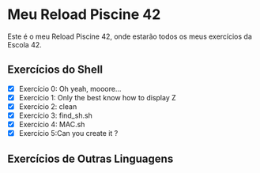 # Meu Reload Piscine 42

Este é o meu Reload Piscine 42, onde estarão todos os meus exercícios da Escola 42.

## Exercícios do Shell

- [x] Exercício 0: Oh yeah, mooore...
- [x] Exercício 1: Only the best know how to display Z
- [x] Exercício 2: clean
- [x] Exercício 3: find_sh.sh
- [x] Exercício 4: MAC.sh
- [x] Exercício 5:Can you create it ?

## Exercícios de Outras Linguagens


